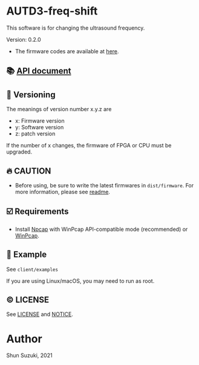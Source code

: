 # AUTD3-freq-shift

This software is for changing the ultrasound frequency.

Version: 0.2.0

* The firmware codes are available at [here](https://github.com/shinolab/autd3-freq-shift-firmware).

## :books: [API document](https://shinolab.github.io/autd3-freq-shift-software/index.html)

## :memo: Versioning

The meanings of version number x.y.z are
* x: Firmware version
* y: Software version
* z: patch version

If the number of x changes, the firmware of FPGA or CPU must be upgraded.

## :fire: CAUTION

* Before using, be sure to write the latest firmwares in `dist/firmware`. For more information, please see [readme](/dist/firmware/Readme.md).

## :ballot_box_with_check: Requirements

* Install [Npcap](https://nmap.org/npcap/) with WinPcap API-compatible mode (recommended) or [WinPcap](https://www.winpcap.org/).

## :beginner: Example

See `client/examples`

If you are using Linux/macOS, you may need to run as root.

## :copyright: LICENSE

See [LICENSE](./LICENSE) and [NOTICE](./NOTICE).

# Author

Shun Suzuki, 2021
